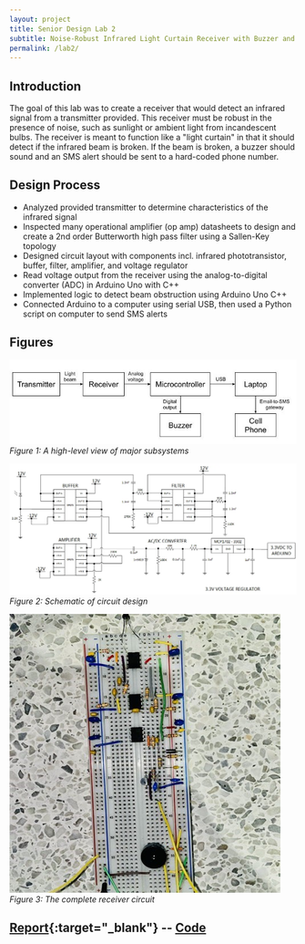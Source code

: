 ```yaml
---
layout: project
title: Senior Design Lab 2
subtitle: Noise-Robust Infrared Light Curtain Receiver with Buzzer and SMS Alerts
permalink: /lab2/
---
```


## Introduction

The goal of this lab was to create a receiver that would detect an infrared signal from a transmitter provided. This receiver must be robust in the presence of noise, such as sunlight or ambient light from incandescent bulbs. The receiver is meant to function like a "light curtain" in that it should detect if the infrared beam is broken. If the beam is broken, a buzzer should sound and an SMS alert should be sent to a hard-coded phone number.

## Design Process

- Analyzed provided transmitter to determine characteristics of the infrared signal
- Inspected many operational amplifier (op amp) datasheets to design and create a 2nd order Butterworth high pass filter using a Sallen-Key topology
- Designed circuit layout with components incl. infrared phototransistor, buffer, filter, amplifier, and voltage regulator
- Read voltage output from the receiver using the analog-to-digital converter (ADC) in Arduino Uno with C++
- Implemented logic to detect beam obstruction using Arduino Uno C++
- Connected Arduino to a computer using serial USB, then used a Python script on computer to send SMS alerts

## Figures

![](/assets/img/Lab2ComDiagram-2.jpg)
*Figure 1: A high-level view of major subsystems*

![](/assets/img/Lab2_circuit.png)
*Figure 2: Schematic of circuit design*

![](/assets/img/sd_lab2_sq.jpg)
*Figure 3: The complete receiver circuit*

## [Report](https://docs.google.com/document/d/1aG0b_mFECTtD6Mjk1xTKgTgyh8bTG4-WC5oXn0yhgpk/edit?usp=sharing){:target="_blank"} -- [Code](https://github.com/accessdenied22/SeniorDesignLab2)
